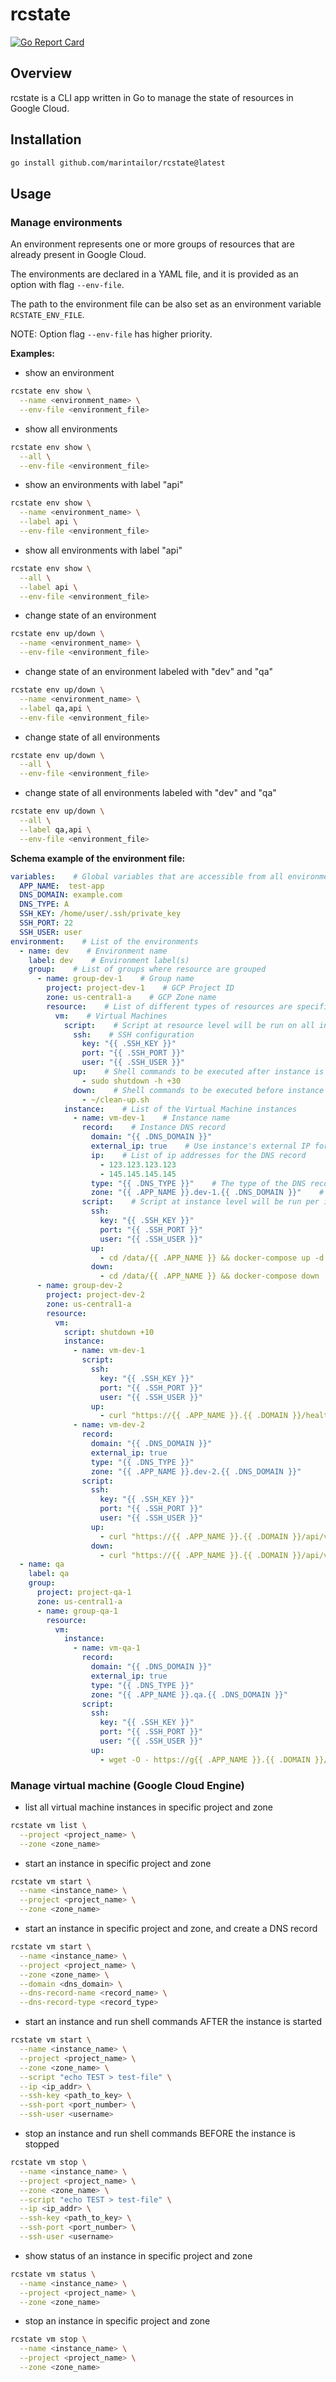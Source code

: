 # rcstate

[![Go Report Card](https://goreportcard.com/badge/github.com/marintailor/rcstate)](https://goreportcard.com/report/github.com/marintailor/rcstate)

## Overview

rcstate is a CLI app written in Go to manage the state of resources in Google Cloud.

## Installation

```bash
go install github.com/marintailor/rcstate@latest
```

## Usage

### Manage environments

An environment represents one or more groups of resources that are already present in Google Cloud.

The environments are declared in a YAML file, and it is provided as an option with flag `--env-file`.

The path to the environment file can be also set as an environment variable `RCSTATE_ENV_FILE`.

NOTE: Option flag `--env-file` has higher priority.


**Examples:**

* show an environment

```bash
rcstate env show \
  --name <environment_name> \
  --env-file <environment_file>
```

* show all environments

```bash
rcstate env show \
  --all \
  --env-file <environment_file>
```

* show an environments with label "api"

```bash
rcstate env show \
  --name <environment_name> \
  --label api \
  --env-file <environment_file>
```

* show all environments with label "api"

```bash
rcstate env show \
  --all \
  --label api \
  --env-file <environment_file>
```

* change state of an environment

```bash
rcstate env up/down \
  --name <environment_name> \
  --env-file <environment_file>
```

*  change state of an environment labeled with "dev" and "qa"

```bash
rcstate env up/down \
  --name <environment_name> \
  --label qa,api \
  --env-file <environment_file>
```

* change state of all environments

```bash
rcstate env up/down \
  --all \
  --env-file <environment_file>
```

* change state of all environments labeled with "dev" and "qa"

```bash
rcstate env up/down \
  --all \
  --label qa,api \
  --env-file <environment_file>
```

**Schema example of the environment file:**

```yaml
variables:    # Global variables that are accessible from all environments
  APP_NAME:  test-app
  DNS_DOMAIN: example.com
  DNS_TYPE: A
  SSH_KEY: /home/user/.ssh/private_key
  SSH_PORT: 22
  SSH_USER: user
environment:    # List of the environments
  - name: dev    # Environment name
    label: dev    # Environment label(s)
    group:    # List of groups where resource are grouped
      - name: group-dev-1    # Group name
        project: project-dev-1    # GCP Project ID
        zone: us-central1-a    # GCP Zone name
        resource:    # List of different types of resources are specified per group
          vm:    # Virtual Machines
            script:    # Script at resource level will be run on all instance
              ssh:    # SSH configuration
                key: "{{ .SSH_KEY }}"
                port: "{{ .SSH_PORT }}"
                user: "{{ .SSH_USER }}"
              up:    # Shell commands to be executed after instance is started
                - sudo shutdown -h +30
              down:    # Shell commands to be executed before instance is stopped
                - ~/clean-up.sh
            instance:    # List of the Virtual Machine instances
              - name: vm-dev-1    # Instance name
                record:    # Instance DNS record
                  domain: "{{ .DNS_DOMAIN }}"
                  external_ip: true    # Use instance's external IP for the DNS record
                  ip:    # List of ip addresses for the DNS record
                    - 123.123.123.123
                    - 145.145.145.145
                  type: "{{ .DNS_TYPE }}"    # The type of the DNS record
                  zone: "{{ .APP_NAME }}.dev-1.{{ .DNS_DOMAIN }}"    # The DNS record
                script:    # Script at instance level will be run per instance
                  ssh:
                    key: "{{ .SSH_KEY }}"
                    port: "{{ .SSH_PORT }}"
                    user: "{{ .SSH_USER }}"
                  up:
                    - cd /data/{{ .APP_NAME }} && docker-compose up -d
                  down:
                    - cd /data/{{ .APP_NAME }} && docker-compose down
      - name: group-dev-2
        project: project-dev-2
        zone: us-central1-a
        resource:
          vm:
            script: shutdown +10
            instance:
              - name: vm-dev-1
                script:
                  ssh:
                    key: "{{ .SSH_KEY }}"
                    port: "{{ .SSH_PORT }}"
                    user: "{{ .SSH_USER }}"
                  up:
                    - curl "https://{{ .APP_NAME }}.{{ .DOMAIN }}/health" \
              - name: vm-dev-2
                record:
                  domain: "{{ .DNS_DOMAIN }}"
                  external_ip: true
                  type: "{{ .DNS_TYPE }}"
                  zone: "{{ .APP_NAME }}.dev-2.{{ .DNS_DOMAIN }}"
                script:
                  ssh:
                    key: "{{ .SSH_KEY }}"
                    port: "{{ .SSH_PORT }}"
                    user: "{{ .SSH_USER }}"
                  up:
                    - curl "https://{{ .APP_NAME }}.{{ .DOMAIN }}/api/v1/start"
                  down:
                    - curl "https://{{ .APP_NAME }}.{{ .DOMAIN }}/api/v1/stop"
  - name: qa
    label: qa
    group:
      project: project-qa-1
      zone: us-central1-a
      - name: group-qa-1
        resource:
          vm:
            instance:
              - name: vm-qa-1
                record:
                  domain: "{{ .DNS_DOMAIN }}"
                  external_ip: true
                  type: "{{ .DNS_TYPE }}"
                  zone: "{{ .APP_NAME }}.qa.{{ .DNS_DOMAIN }}"
                script:
                  ssh:
                    key: "{{ .SSH_KEY }}"
                    port: "{{ .SSH_PORT }}"
                    user: "{{ .SSH_USER }}"
                  up:
                    - wget -O - https://g{{ .APP_NAME }}.{{ .DOMAIN }}/apps/{{ .APP_NAME }}/-/raw/main/init.sh | bash
```

### Manage virtual machine (Google Cloud Engine)

* list all virtual machine instances in specific project and zone

```bash
rcstate vm list \
  --project <project_name> \
  --zone <zone_name>
```

* start an instance in specific project and zone

```bash
rcstate vm start \
  --name <instance_name> \
  --project <project_name> \
  --zone <zone_name>
```

* start an instance in specific project and zone, and create a DNS record

```bash
rcstate vm start \
  --name <instance_name> \
  --project <project_name> \
  --zone <zone_name> \
  --domain <dns_domain> \
  --dns-record-name <record_name> \
  --dns-record-type <record_type>
```

* start an instance and run shell commands AFTER the instance is started

```bash
rcstate vm start \
  --name <instance_name> \
  --project <project_name> \
  --zone <zone_name> \
  --script "echo TEST > test-file" \
  --ip <ip_addr> \
  --ssh-key <path_to_key> \
  --ssh-port <port_number> \
  --ssh-user <username>
```

* stop an instance and run shell commands BEFORE the instance is stopped

```bash
rcstate vm stop \
  --name <instance_name> \
  --project <project_name> \
  --zone <zone_name> \
  --script "echo TEST > test-file" \
  --ip <ip_addr> \
  --ssh-key <path_to_key> \
  --ssh-port <port_number> \
  --ssh-user <username>
```

* show status of an instance in specific project and zone

```bash
rcstate vm status \
  --name <instance_name> \
  --project <project_name> \
  --zone <zone_name>
```

* stop an instance in specific project and zone

```bash
rcstate vm stop \
  --name <instance_name> \
  --project <project_name> \
  --zone <zone_name>
```
